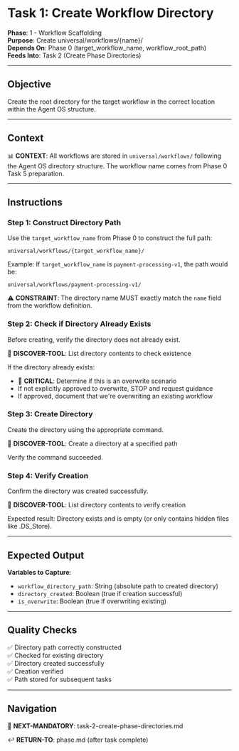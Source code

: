 # Task 1: Create Workflow Directory

**Phase**: 1 - Workflow Scaffolding  
**Purpose**: Create universal/workflows/{name}/  
**Depends On**: Phase 0 (target_workflow_name, workflow_root_path)  
**Feeds Into**: Task 2 (Create Phase Directories)

---

## Objective

Create the root directory for the target workflow in the correct location within the Agent OS structure.

---

## Context

📊 **CONTEXT**: All workflows are stored in `universal/workflows/` following the Agent OS directory structure. The workflow name comes from Phase 0 Task 5 preparation.

---

## Instructions

### Step 1: Construct Directory Path

Use the `target_workflow_name` from Phase 0 to construct the full path:

```
universal/workflows/{target_workflow_name}/
```

Example: If `target_workflow_name` is `payment-processing-v1`, the path would be:
```
universal/workflows/payment-processing-v1/
```

⚠️ **CONSTRAINT**: The directory name MUST exactly match the `name` field from the workflow definition.

### Step 2: Check if Directory Already Exists

Before creating, verify the directory does not already exist.

📖 **DISCOVER-TOOL**: List directory contents to check existence

If the directory already exists:
- 🚨 **CRITICAL**: Determine if this is an overwrite scenario
- If not explicitly approved to overwrite, STOP and request guidance
- If approved, document that we're overwriting an existing workflow

### Step 3: Create Directory

Create the directory using the appropriate command.

📖 **DISCOVER-TOOL**: Create a directory at a specified path

Verify the command succeeded.

### Step 4: Verify Creation

Confirm the directory was created successfully.

📖 **DISCOVER-TOOL**: List directory contents to verify creation

Expected result: Directory exists and is empty (or only contains hidden files like .DS_Store).

---

## Expected Output

**Variables to Capture**:
- `workflow_directory_path`: String (absolute path to created directory)
- `directory_created`: Boolean (true if creation successful)
- `is_overwrite`: Boolean (true if overwriting existing)

---

## Quality Checks

✅ Directory path correctly constructed  
✅ Checked for existing directory  
✅ Directory created successfully  
✅ Creation verified  
✅ Path stored for subsequent tasks

---

## Navigation

🎯 **NEXT-MANDATORY**: task-2-create-phase-directories.md

↩️ **RETURN-TO**: phase.md (after task complete)

